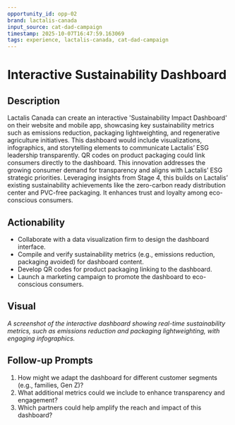 ```yaml
---
opportunity_id: opp-02
brand: lactalis-canada
input_source: cat-dad-campaign
timestamp: 2025-10-07T16:47:59.163069
tags: experience, lactalis-canada, cat-dad-campaign
---
```


# Interactive Sustainability Dashboard

## Description

Lactalis Canada can create an interactive 'Sustainability Impact Dashboard' on their website and mobile app, showcasing key sustainability metrics such as emissions reduction, packaging lightweighting, and regenerative agriculture initiatives. This dashboard would include visualizations, infographics, and storytelling elements to communicate Lactalis’ ESG leadership transparently. QR codes on product packaging could link consumers directly to the dashboard. This innovation addresses the growing consumer demand for transparency and aligns with Lactalis’ ESG strategic priorities. Leveraging insights from Stage 4, this builds on Lactalis’ existing sustainability achievements like the zero-carbon ready distribution center and PVC-free packaging. It enhances trust and loyalty among eco-conscious consumers.

## Actionability

- Collaborate with a data visualization firm to design the dashboard interface.
- Compile and verify sustainability metrics (e.g., emissions reduction, packaging avoided) for dashboard content.
- Develop QR codes for product packaging linking to the dashboard.
- Launch a marketing campaign to promote the dashboard to eco-conscious consumers.

## Visual

*A screenshot of the interactive dashboard showing real-time sustainability metrics, such as emissions reduction and packaging lightweighting, with engaging infographics.*

## Follow-up Prompts

1. How might we adapt the dashboard for different customer segments (e.g., families, Gen Z)?
2. What additional metrics could we include to enhance transparency and engagement?
3. Which partners could help amplify the reach and impact of this dashboard?
